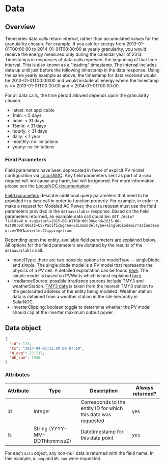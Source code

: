 # Data

## Overview

Timeseries data calls return interval, rather than accumulated values for the granularity chosen. For example, if you ask for energy from 2013-01-01T00:00:00 to 2014-01-01T00:00:00 at yearly granularity, you would receive the energy measured only during the calendar year of 2013. Timestamps in responses of data calls represent the beginning of that time interval. This is also known as a "leading" timestamp. The interval includes data up until just before the following timestamp in the data response. Using the same yearly example as above, the timestamp for data received would be 2013-01-01T00:00:00 and would include all energy where the timestamp is >= 2013-01-01T00:00:00 and < 2014-01-01T00:00:00.

For all data calls, the time period allowed depends upon the granularity chosen.

* latest: not applicable
* 1min: < 5 days
* 5min: < 31 days
* 15min: < 31 days
* hourly: < 31 days
* daily: < 1 year
* monthly: no limitations
* yearly: no limitations

### Field Parameters

<aside class="warning">Field parameters have been deprecated in favor of explicit PV model configuration via <a href="https://solarnoc.datareadings.com/" target="_blank">LocusNOC</a>. Any field parameters sent as part of a <code>data</code> request will not cause any harm, but will be ignored. For more information, please see the <a href="https://locusenergy.force.com/s/article/PV-Model-Settings" target="_blank">LocusNOC documentation</a>.</aside>

[Field parameters](#field-parameters) describe additional query parameters that need to be provided in a `data` call in order to function properly. For example, in order to make a request for Modeled AC Power, the `data` request must use the field parameters provided in the `dataavailable` response. Based on the field parameters returned, an example data call could be: `GET /data?fields=W_m_avg&start=2015-08-01T00:00:00&end=2015-08-02T00:00:00&tz=US/Pacific&gran=5min&modelType=singleDiode&irradianceSource=TMY&inverterClipping=true`.

Depending upon the entity, available field parameters are explained below. All options for the field parameters are dictated by the results of the `dataavailable` call.

* modelType: there are two possible options for modelType -- singleDiode and simple. The single diode model is a PV model that represents the physics of a PV cell. A detailed explanation can be found [here](https://pvpmc.sandia.gov/modeling-steps/2-dc-module-iv/diode-equivalent-circuit-models/). The simple model is based on PVWatts which is best explained [here](https://pvpmc.sandia.gov/modeling-steps/2-dc-module-iv/point-value-models/pvwatts/).
* irradianceSource: possible irradiance sources include TMY3 and weatherStation. [TMY3 data](http://rredc.nrel.gov/solar/old_data/nsrdb/1991-2005/tmy3/) is taken from the nearest TMY3 station to the geolocated address of the entity being modeled. Weather station data is obtained from a weather station in the site hierarchy in SolarNOC.
* inverterClipping: boolean toggle to determine whether the PV model should clip at the inverter maximum output power.

## Data object

```json
{
  "id": 123,
  "ts": "2014-04-01T12:00:00-07:00",
  "W_avg": 23.717,
  "Wh_sum": 5936
}
```

### Attributes

Attribute | Type| Description | Always returned?
---|---|---|---
id | Integer | Corresponds to the entity ID for which this data was requested | yes
ts | String (YYYY-MM-DDThh:mm:ssZ) | Datetimestamp for this data point | yes

For each `data` object, any non-null data is returned with the field name. In this example, `W_avg` and `Wh_sum` were requested.
